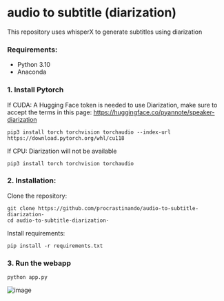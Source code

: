 # audio to subtitle (diarization)
This repository uses whisperX to generate subtitles using diarization
### Requirements:
* Python 3.10
* Anaconda

### 1. Install Pytorch
If CUDA:
A Hugging Face token is needed to use Diarization, make sure to accept the terms in this page: https://huggingface.co/pyannote/speaker-diarization
```
pip3 install torch torchvision torchaudio --index-url https://download.pytorch.org/whl/cu118
```
If CPU:
Diarization will not be available
```
pip3 install torch torchvision torchaudio
```

### 2. Installation:
Clone the repository:
```
git clone https://github.com/procrastinando/audio-to-subtitle-diarization-
cd audio-to-subtitle-diarization-
```
Install requirements:
```
pip install -r requirements.txt
```

### 3. Run the webapp
```
python app.py
```
![image](https://github.com/procrastinando/audio-to-subtitle-diarization-/assets/74340724/a8087970-655f-4c15-9e80-05a75d4ee2a5)
